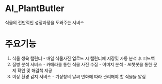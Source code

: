 # AI_PlantButler
  식물의 전반적인 성장과정을 도와주는 서비스

  
# 주요기능 
  1. 식물 생육 캘린더
    -  매일 식물사진 업로드 시 캘린더에 저장및 자동 분석 후 피드백  
  2. 질병 분석 서비스
    - 카메라를 통한 식물 사진 수집
    - 이미지 분석
    - AI챗봇을 통한 문제 확인 및 해결책 제공
  3. 이상 환경 감지 서비스
    - 기상청의 날씨 변화에 따라 관리해야 할 식물들 알림
